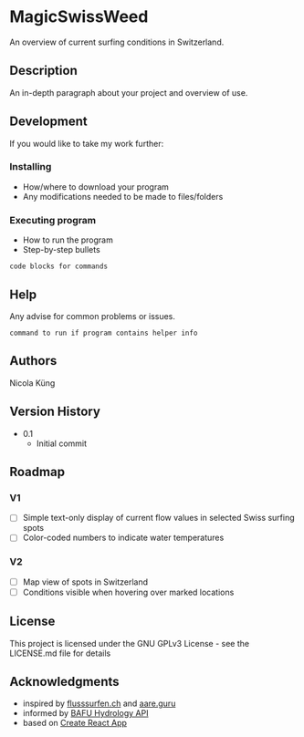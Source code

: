 # MagicSwissWeed

An overview of current surfing conditions in Switzerland.

## Description

An in-depth paragraph about your project and overview of use.

## Development

If you would like to take my work further:

### Installing

- How/where to download your program
- Any modifications needed to be made to files/folders

### Executing program

- How to run the program
- Step-by-step bullets

```
code blocks for commands
```

## Help

Any advise for common problems or issues.

```
command to run if program contains helper info
```

## Authors

Nicola Küng

## Version History

- 0.1
  - Initial commit

## Roadmap

### V1

- [ ] Simple text-only display of current flow values in selected Swiss surfing spots
- [ ] Color-coded numbers to indicate water temperatures

### V2

- [ ] Map view of spots in Switzerland
- [ ] Conditions visible when hovering over marked locations

## License

This project is licensed under the GNU GPLv3 License - see the LICENSE.md file for details

## Acknowledgments

- inspired by [flusssurfen.ch](https://www.flusssurfen.ch) and [aare.guru](https://www.aare.guru)
- informed by [BAFU Hydrology API](https://api.existenz.ch/#hydro)
- based on [Create React App](https://create-react-app.dev)
